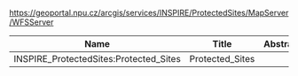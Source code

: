 https://geoportal.npu.cz/arcgis/services/INSPIRE/ProtectedSites/MapServer/WFSServer

|Name|Title|Abstract|
|--|--|--|
|INSPIRE_ProtectedSites:Protected_Sites|Protected_Sites||
